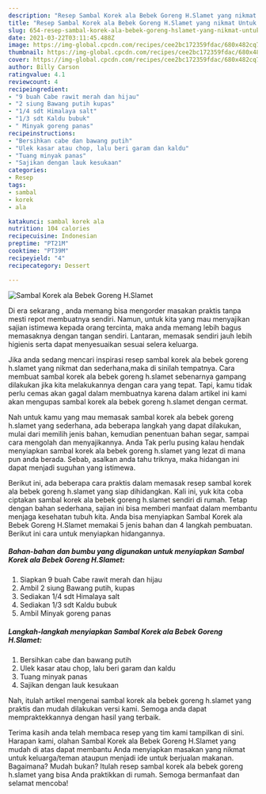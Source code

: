 ```yaml
---
description: "Resep Sambal Korek ala Bebek Goreng H.Slamet yang nikmat Untuk Jualan"
title: "Resep Sambal Korek ala Bebek Goreng H.Slamet yang nikmat Untuk Jualan"
slug: 654-resep-sambal-korek-ala-bebek-goreng-hslamet-yang-nikmat-untuk-jualan
date: 2021-03-22T03:11:45.488Z
image: https://img-global.cpcdn.com/recipes/cee2bc172359fdac/680x482cq70/sambal-korek-ala-bebek-goreng-hslamet-foto-resep-utama.jpg
thumbnail: https://img-global.cpcdn.com/recipes/cee2bc172359fdac/680x482cq70/sambal-korek-ala-bebek-goreng-hslamet-foto-resep-utama.jpg
cover: https://img-global.cpcdn.com/recipes/cee2bc172359fdac/680x482cq70/sambal-korek-ala-bebek-goreng-hslamet-foto-resep-utama.jpg
author: Billy Carson
ratingvalue: 4.1
reviewcount: 4
recipeingredient:
- "9 buah Cabe rawit merah dan hijau"
- "2 siung Bawang putih kupas"
- "1/4 sdt Himalaya salt"
- "1/3 sdt Kaldu bubuk"
- " Minyak goreng panas"
recipeinstructions:
- "Bersihkan cabe dan bawang putih"
- "Ulek kasar atau chop, lalu beri garam dan kaldu"
- "Tuang minyak panas"
- "Sajikan dengan lauk kesukaan"
categories:
- Resep
tags:
- sambal
- korek
- ala

katakunci: sambal korek ala 
nutrition: 104 calories
recipecuisine: Indonesian
preptime: "PT21M"
cooktime: "PT39M"
recipeyield: "4"
recipecategory: Dessert

---
```



![Sambal Korek ala Bebek Goreng H.Slamet](https://img-global.cpcdn.com/recipes/cee2bc172359fdac/680x482cq70/sambal-korek-ala-bebek-goreng-hslamet-foto-resep-utama.jpg)

Di era  sekarang , anda memang bisa mengorder masakan praktis tanpa mesti repot membuatnya sendiri. Namun, untuk kita yang mau menyajikan sajian istimewa kepada orang tercinta, maka anda memang lebih bagus memasaknya dengan tangan sendiri. Lantaran, memasak sendiri jauh lebih higienis serta dapat menyesuaikan sesuai selera keluarga.

Jika anda sedang mencari inspirasi resep sambal korek ala bebek goreng h.slamet yang nikmat dan sederhana,maka di sinilah tempatnya. Cara membuat sambal korek ala bebek goreng h.slamet  sebenarnya gampang dilakukan jika kita melakukannya dengan cara yang tepat. Tapi, kamu tidak perlu cemas akan gagal dalam membuatnya 
karena dalam artikel ini kami akan mengupas sambal korek ala bebek goreng h.slamet dengan cermat.  



Nah untuk kamu yang mau memasak sambal korek ala bebek goreng h.slamet yang sederhana, ada beberapa langkah yang dapat dilakukan, mulai dari memilih jenis bahan, kemudian penentuan bahan segar, sampai cara mengolah dan menyajikannya. Anda Tak perlu pusing kalau hendak menyiapkan sambal korek ala bebek goreng h.slamet yang lezat di mana pun anda berada. Sebab, asalkan anda  tahu triknya, maka hidangan ini dapat menjadi suguhan yang istimewa.

Berikut ini, ada beberapa cara praktis  dalam memasak resep sambal korek ala bebek goreng h.slamet yang siap dihidangkan. Kali ini, yuk kita coba ciptakan sambal korek ala bebek goreng h.slamet sendiri di rumah. Tetap dengan bahan sederhana, sajian ini bisa memberi manfaat dalam membantu menjaga kesehatan tubuh kita. Anda bisa menyiapkan Sambal Korek ala Bebek Goreng H.Slamet memakai 5 jenis bahan dan 4 langkah pembuatan. Berikut ini cara untuk menyiapkan hidangannya.

<!--inarticleads1-->

##### Bahan-bahan dan bumbu yang digunakan untuk menyiapkan Sambal Korek ala Bebek Goreng H.Slamet:

1. Siapkan 9 buah Cabe rawit merah dan hijau
1. Ambil 2 siung Bawang putih, kupas
1. Sediakan 1/4 sdt Himalaya salt
1. Sediakan 1/3 sdt Kaldu bubuk
1. Ambil  Minyak goreng panas




<!--inarticleads2-->

##### Langkah-langkah menyiapkan Sambal Korek ala Bebek Goreng H.Slamet:

1. Bersihkan cabe dan bawang putih
1. Ulek kasar atau chop, lalu beri garam dan kaldu
1. Tuang minyak panas
1. Sajikan dengan lauk kesukaan




Nah, itulah artikel mengenai  sambal korek ala bebek goreng h.slamet  yang praktis dan mudah dilakukan versi kami. Semoga anda dapat mempraktekkannya dengan hasil yang terbaik. 

Terima kasih anda telah membaca resep yang tim kami tampilkan di sini. Harapan kami, olahan  Sambal Korek ala Bebek Goreng H.Slamet yang mudah di atas dapat membantu Anda menyiapkan masakan yang nikmat untuk keluarga/teman ataupun menjadi ide untuk berjualan makanan. Bagaimana? Mudah bukan? Itulah resep sambal korek ala bebek goreng h.slamet yang bisa Anda praktikkan di rumah. Semoga bermanfaat dan selamat mencoba!

